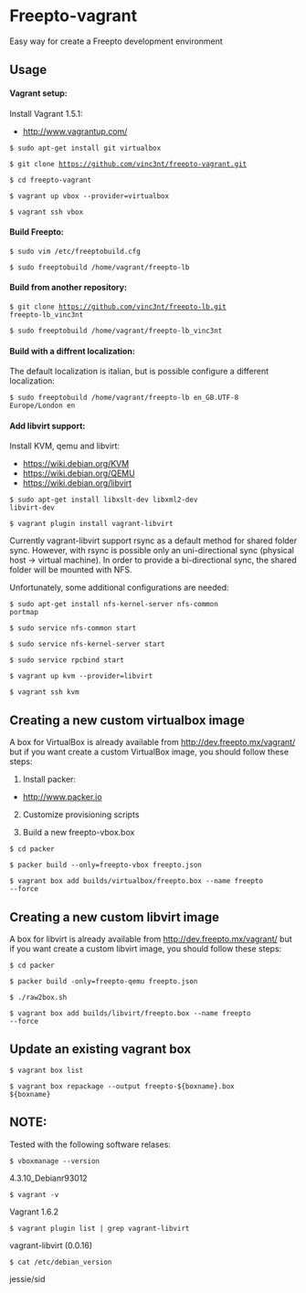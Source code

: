 Freepto-vagrant
===============

Easy way for create a Freepto development environment


## Usage

#### Vagrant setup:

Install Vagrant 1.5.1:

*  http://www.vagrantup.com/

<code>$ sudo apt-get install git virtualbox</code>

<code>$ git clone https://github.com/vinc3nt/freepto-vagrant.git</code>

<code>$ cd freepto-vagrant</code>

<code>$ vagrant up vbox --provider=virtualbox</code>

<code>$ vagrant ssh vbox</code>


#### Build Freepto:

<code>$ sudo vim /etc/freeptobuild.cfg</code>

<code>$ sudo freeptobuild /home/vagrant/freepto-lb</code>


#### Build from another repository:

<code>$ git clone https://github.com/vinc3nt/freepto-lb.git freepto-lb_vinc3nt</code>

<code>$ sudo freeptobuild /home/vagrant/freepto-lb_vinc3nt</code>

#### Build with a diffrent localization:

The default localization is italian, but is possible configure a different localization:

<code>$ sudo freeptobuild /home/vagrant/freepto-lb en_GB.UTF-8 Europe/London en</code>

#### Add libvirt support:

Install KVM, qemu and libvirt:

*  https://wiki.debian.org/KVM
*  https://wiki.debian.org/QEMU
*  https://wiki.debian.org/libvirt

<code>$ sudo apt-get install libxslt-dev libxml2-dev libvirt-dev</code>

<code>$ vagrant plugin install vagrant-libvirt</code>

Currently vagrant-libvirt support rsync as a default method for shared folder sync.
However, with rsync is possible only an uni-directional sync (physical host -> virtual machine).
In order to provide a bi-directional sync, the shared folder will be mounted with NFS.

Unfortunately, some additional configurations are needed:

<code>$ sudo apt-get install nfs-kernel-server nfs-common portmap</code>

<code>$ sudo service nfs-common start</code>

<code>$ sudo service nfs-kernel-server start</code>

<code>$ sudo service rpcbind start</code>

<code>$ vagrant up kvm --provider=libvirt</code>

<code>$ vagrant ssh kvm</code>

## Creating a new custom virtualbox image

A box for VirtualBox is already available from http://dev.freepto.mx/vagrant/ but if you want create a custom VirtualBox image, you should follow these steps:

1. Install packer: 

*  http://www.packer.io

2. Customize provisioning scripts

3. Build a new freepto-vbox.box

<code>$ cd packer</code>

<code>$ packer build --only=freepto-vbox freepto.json</code>

<code>$ vagrant box add builds/virtualbox/freepto.box --name freepto --force</code>

## Creating a new custom libvirt image

A box for libvirt is already available from http://dev.freepto.mx/vagrant/ but if you want create a custom libvirt image, you should follow these steps:

<code>$ cd packer</code>

<code>$ packer build -only=freepto-qemu freepto.json</code>

<code>$ ./raw2box.sh</code>

<code>$ vagrant box add builds/libvirt/freepto.box --name freepto --force</code>

## Update an existing vagrant box

<code>$ vagrant box list</code>

<code>$ vagrant box repackage --output freepto-${boxname}.box ${boxname}</code>


## NOTE:

Tested with the following software relases:

<code>$ vboxmanage --version</code>

4.3.10_Debianr93012

<code>$ vagrant -v</code>

Vagrant 1.6.2

<code>$ vagrant plugin list | grep vagrant-libvirt</code>

vagrant-libvirt (0.0.16)

<code>$ cat /etc/debian_version</code>

jessie/sid
